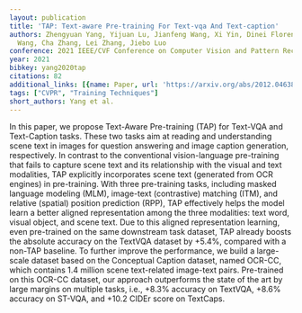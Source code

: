 ```yaml
---
layout: publication
title: 'TAP: Text-aware Pre-training For Text-vqa And Text-caption'
authors: Zhengyuan Yang, Yijuan Lu, Jianfeng Wang, Xi Yin, Dinei Florencio, Lijuan
  Wang, Cha Zhang, Lei Zhang, Jiebo Luo
conference: 2021 IEEE/CVF Conference on Computer Vision and Pattern Recognition (CVPR)
year: 2021
bibkey: yang2020tap
citations: 82
additional_links: [{name: Paper, url: 'https://arxiv.org/abs/2012.04638'}]
tags: ["CVPR", "Training Techniques"]
short_authors: Yang et al.
---
```

In this paper, we propose Text-Aware Pre-training (TAP) for Text-VQA and
Text-Caption tasks. These two tasks aim at reading and understanding scene text
in images for question answering and image caption generation, respectively. In
contrast to the conventional vision-language pre-training that fails to capture
scene text and its relationship with the visual and text modalities, TAP
explicitly incorporates scene text (generated from OCR engines) in
pre-training. With three pre-training tasks, including masked language modeling
(MLM), image-text (contrastive) matching (ITM), and relative (spatial) position
prediction (RPP), TAP effectively helps the model learn a better aligned
representation among the three modalities: text word, visual object, and scene
text. Due to this aligned representation learning, even pre-trained on the same
downstream task dataset, TAP already boosts the absolute accuracy on the
TextVQA dataset by +5.4%, compared with a non-TAP baseline. To further improve
the performance, we build a large-scale dataset based on the Conceptual Caption
dataset, named OCR-CC, which contains 1.4 million scene text-related image-text
pairs. Pre-trained on this OCR-CC dataset, our approach outperforms the state
of the art by large margins on multiple tasks, i.e., +8.3% accuracy on TextVQA,
+8.6% accuracy on ST-VQA, and +10.2 CIDEr score on TextCaps.